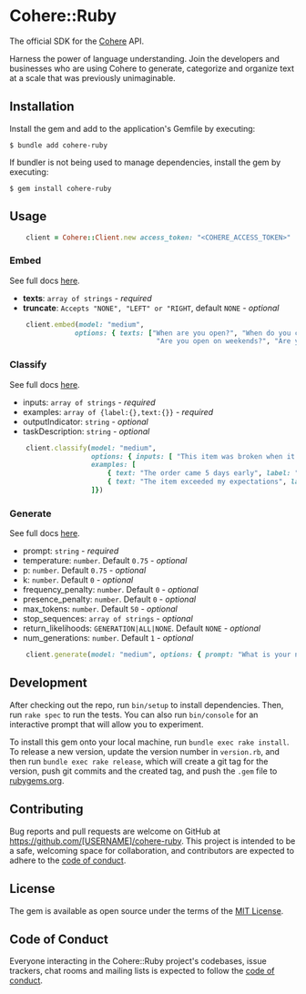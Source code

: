 # Cohere::Ruby

The official SDK for the [Cohere](https://cohere.ai/) API.

Harness the power of language understanding. Join the developers and businesses who are using Cohere to generate, categorize and organize text at a scale that was previously unimaginable.

## Installation

Install the gem and add to the application's Gemfile by executing:

    $ bundle add cohere-ruby

If bundler is not being used to manage dependencies, install the gem by executing:

    $ gem install cohere-ruby

## Usage

```ruby
    client = Cohere::Client.new access_token: "<COHERE_ACCESS_TOKEN>"
```

### Embed

See full docs [here](https://docs.cohere.ai/embed-reference).

- **texts**: `array of strings` - *required*
- **truncate**: `Accepts "NONE", "LEFT" or "RIGHT`, default `NONE` - *optional*

```ruby
    client.embed(model: "medium",
                options: { texts: ["When are you open?", "When do you close?", "What are the hours?",
                                    "Are you open on weekends?", "Are you available on holidays?"] })
```

### Classify

See full docs [here](https://docs.cohere.ai/classify-reference).

- inputs: `array of strings` - *required*
- examples: `array of {label:{},text:{}}` - *required*
- outputIndicator: `string` - *optional*
- taskDescription: `string` - *optional*
  
```ruby
    client.classify(model: "medium",
                    options: { inputs: [ "This item was broken when it arrived", "This item broke after 3 weeks" ], 
                    examples: [ 
                        { text: "The order came 5 days early", label: "positive" },
                        { text: "The item exceeded my expectations", label: "positive" }
                    ]})
```

### Generate

See full docs [here](https://docs.cohere.ai/generate-reference).

- prompt: `string` - *required*
- temperature: `number`. Default `0.75` - *optional*
- p: `number`. Default `0.75` - *optional*
- k: `number`. Default `0` - *optional*
- frequency_penalty: `number`. Default `0` - *optional*
- presence_penalty: `number`. Default `0` - *optional*
- max_tokens: `number`. Default `50` - *optional*
- stop_sequences: `array of strings` - *optional*
- return_likelihoods: `GENERATION|ALL|NONE`. Default `NONE` - *optional*
- num_generations: `number`. Default `1` - *optional*


```ruby
    client.generate(model: "medium", options: { prompt: "What is your name?" })
```

## Development

After checking out the repo, run `bin/setup` to install dependencies. Then, run `rake spec` to run the tests. You can also run `bin/console` for an interactive prompt that will allow you to experiment.

To install this gem onto your local machine, run `bundle exec rake install`. To release a new version, update the version number in `version.rb`, and then run `bundle exec rake release`, which will create a git tag for the version, push git commits and the created tag, and push the `.gem` file to [rubygems.org](https://rubygems.org).

## Contributing

Bug reports and pull requests are welcome on GitHub at https://github.com/[USERNAME]/cohere-ruby. This project is intended to be a safe, welcoming space for collaboration, and contributors are expected to adhere to the [code of conduct](https://github.com/[USERNAME]/cohere-ruby/blob/master/CODE_OF_CONDUCT.md).

## License

The gem is available as open source under the terms of the [MIT License](https://opensource.org/licenses/MIT).

## Code of Conduct

Everyone interacting in the Cohere::Ruby project's codebases, issue trackers, chat rooms and mailing lists is expected to follow the [code of conduct](https://github.com/[USERNAME]/cohere-ruby/blob/master/CODE_OF_CONDUCT.md).
